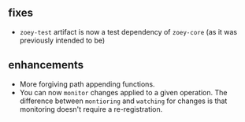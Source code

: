 ## fixes

* `zoey-test` artifact is now a test dependency of `zoey-core` (as it was previously intended to be)

## enhancements

* More forgiving path appending functions.
* You can now `monitor` changes applied to a given operation. The difference between `montioring` and `watching` for changes
is that monitoring doesn't require a re-registration.




